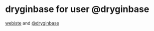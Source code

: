 # dryginbase for user @dryginbase
[webiste](http://dryginbase.ml) and
[@dryginbase](https://github.com/dryginbase)


